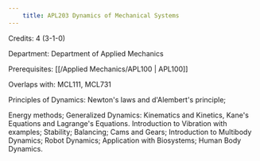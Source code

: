 ```yaml
---
    title: APL203 Dynamics of Mechanical Systems
---
```

Credits: 4 (3-1-0)

Department: Department of Applied Mechanics

Prerequisites: [[/Applied Mechanics/APL100 | APL100]]

Overlaps with: MCL111, MCL731

Principles of Dynamics: Newton's laws and d'Alembert's principle;

Energy methods; Generalized Dynamics: Kinematics and Kinetics, Kane's Equations and Lagrange's Equations. Introduction to Vibration with examples; Stability; Balancing; Cams and Gears; Introduction to Multibody Dynamics; Robot Dynamics; Application with Biosystems; Human Body Dynamics.